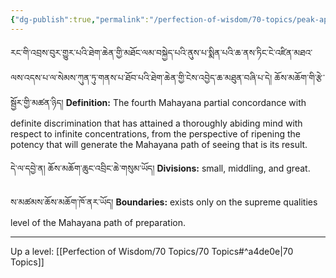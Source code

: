 ```yaml
---
{"dg-publish":true,"permalink":"/perfection-of-wisdom/70-topics/peak-application-of-supreme-qualities/"}
---
```


རང་གི་འབྲས་བུར་གྱུར་པའི་ཐེག་ཆེན་གྱི་མཐོང་ལམ་བསྐྱེད་པའི་ནུས་པ་སྨིན་པའི་ཆ་ནས་ཏིང་ངེ་འཛིན་མཐའ་ལས་འདས་པ་ལ་སེམས་ཀུན་ཏུ་གནས་པ་ཐོབ་པའི་ཐེག་ཆེན་གྱི་ངེས་འབྱེད་ཆ་མཐུན་བཞི་པ་དེ། ཆོས་མཆོག་གི་རྩེ་སྦྱོར་གྱི་མཚན་ཉིད།
**Definition:** The fourth Mahayana partial concordance with definite discrimination that has attained a thoroughly abiding mind with respect to infinite concentrations, from the perspective of ripening the potency that will generate the Mahayana path of seeing that is its result.

དེ་ལ་དབྱེ་ན། ཆོས་མཆོག་ཆུང་འབྲིང་ཆེ་གསུམ་ཡོད།
**Divisions:** small, middling, and great.

ས་མཚམས་ཆོས་མཆོག་ཁོ་ནར་ཡོད།
**Boundaries:** exists only on the supreme qualities level of the Mahayana path of preparation.

---
Up a level: [[Perfection of Wisdom/70 Topics/70 Topics#^a4de0e\|70 Topics]]